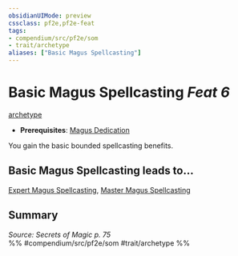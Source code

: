 ```yaml
---
obsidianUIMode: preview
cssclass: pf2e,pf2e-feat
tags:
- compendium/src/pf2e/som
- trait/archetype
aliases: ["Basic Magus Spellcasting"]
---
```

# Basic Magus Spellcasting  *Feat 6*  
[archetype](archetype.md "Archetype Feat Trait")  

- **Prerequisites**: [Magus Dedication](magus-dedication-som.md)

You gain the basic bounded spellcasting benefits.

## Basic Magus Spellcasting leads to...

[Expert Magus Spellcasting](expert-magus-spellcasting-som.md), [Master Magus Spellcasting](master-magus-spellcasting-som.md)

## Summary

*Source: Secrets of Magic p. 75*  
%% #compendium/src/pf2e/som #trait/archetype %%